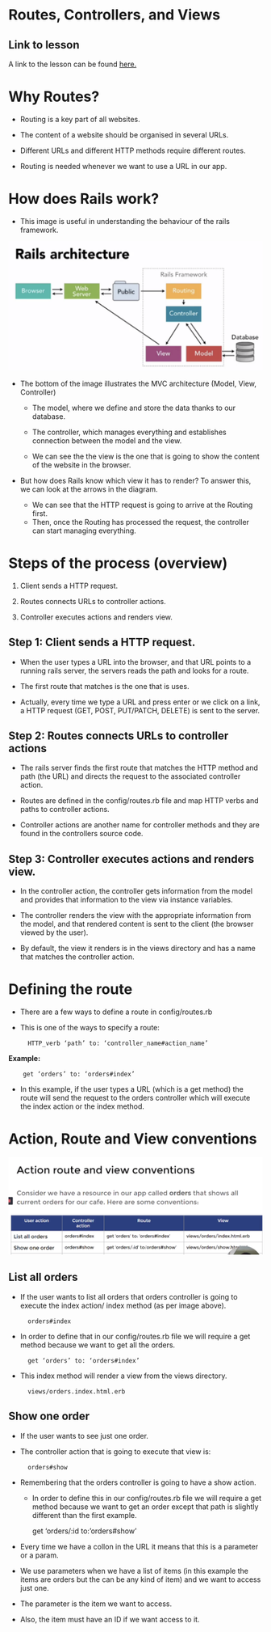 # Routes, Controllers, and Views

## Link to lesson

A link to the lesson can be found [here.](https://ait.instructure.com/courses/3520/pages/rails-routes?module_item_id=272774)

# Why Routes?

- Routing is a key part of all websites. 

- The content of a website should be organised in several URLs.

- Different URLs and different HTTP methods require different routes. 

- Routing is needed whenever we want to use a URL in our app.  


# How does Rails work?

- This image  is useful in understanding the behaviour of the rails framework. 

![Alt](rails_architecture.png)

- The bottom of the image illustrates the MVC architecture (Model, View, Controller) 

	- The model, where we define and store the data thanks to our database. 

	- The controller, which manages everything and establishes connection between the model and the view. 

	- We can see the the view is the one that is going to show the content of the website in the browser. 

- But how does Rails know which view it has to render? To answer this, we can look at the arrows in the diagram. 

	- We can see that the HTTP request is going to arrive at the Routing first. 
	- Then, once the Routing has processed the request, the controller can start managing everything. 


# Steps of the process (overview)

1. Client sends a HTTP request.

2. Routes connects URLs to controller actions.

3. Controller executes actions and renders view. 



## Step 1: Client sends a HTTP request. 


-  When the user types a URL into the browser, and that URL points to a running rails server, the servers reads the path and looks for a route. 

- The first route that matches is the one that is uses. 

- Actually, every time we type a URL and press enter or we click on a link, a HTTP request (GET, POST, PUT/PATCH, DELETE) is sent to the server. 


## Step 2: Routes connects URLs to controller actions

- The rails server finds the first route that matches the HTTP method and path (the URL) and directs the request to the associated controller action. 

- Routes are defined in the config/routes.rb file and map HTTP verbs and paths to controller actions. 

- Controller actions are another name for controller methods and they are found in the controllers source code. 

## Step 3: Controller executes actions and renders view.

- In the controller action, the controller gets information from the model and provides that information to the view via instance variables. 

- The controller renders the view with the appropriate information from the model, and that rendered content is sent to the client (the browser viewed by the user).

- By default, the view it renders is in the views directory and has a name that matches the controller action. 

# Defining the route

- There are a few ways to define a route in config/routes.rb

- This is one of the ways to specify a route:



		HTTP_verb ‘path’ to: ‘controller_name#action_name’

**Example:** 

		get ‘orders’ to: ‘orders#index’

- In this example, if the user types a URL (which is a get method) the route will send the request to the orders controller which will execute the index action or the index method. 

# Action, Route and View conventions

![Alt](action_route_view_conventions.png)

## List all orders

- If the user wants to list all orders that orders controller is going to execute the index action/ index method (as per image above). 

		orders#index

- In order to define that in our config/routes.rb file we will require a get method because we want to get all the orders.  

		get ‘orders’ to: ‘orders#index’

- This index method will render a view from the views directory. 

		views/orders.index.html.erb


## Show one order


- If the user wants to see just one order. 

- The controller action that is going to execute that view is:

		orders#show

- Remembering that the orders controller is going to have a show action. 

    - In order to define this in our config/routes.rb file we will require a get method because we want to get an order except that path is slightly different than the first example.

		
		get ‘orders/:id to:’orders#show’

- Every time we have a collon in the URL it means that this is a parameter or a param.

- We use parameters when we have a list of items (in this example the items are orders but the can be any kind of item) and we want to access just one. 

- The parameter is the item we want to access. 

- Also, the item must have an ID if we want access to it. 